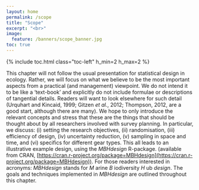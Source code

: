 ```yaml
---
layout: home
permalink: /scope
title: "Scope"
excerpt: "<br>"
image:
  feature: /banners/scope_banner.jpg
toc: true
---
```

{% include toc.html class="toc-left" h_min=2 h_max=2 %}

This chapter will not follow the usual presentation for statistical design in ecology. Rather, we will focus on what we believe to be the most important aspects from a practical (and management) viewpoint. We do not intend it to be like a ‘text-book’ and explicitly do not include formulae or descriptions of tangential details. Readers will want to look elsewhere for such detail (Urquhart and Kincaid, 1999; Gitzen _et al._, 2012; Thompson, 2012, are a good start, although there are many). We hope to only introduce the relevant concepts and stress that these are the things that should be thought about by all researchers involved with survey planning. In particular, we discuss: (i) setting the research objectives, (ii) randomisation, (iii) efficiency of design, (iv) uncertainty reduction, (v) sampling in space and time, and (vi) specifics for different gear types. This all leads to an illustrative example design, using the _MBHdesign_ R-package. (available from CRAN, [https://cran.r-project.org/package=MBHdesign](https://cran.r-project.org/package=MBHdesign)). For those readers interested in acronyms: _MBHdesign_ stands for _M_ arine _B_ iodiversity _H_ ub _design_. The goals and techniques implemented in _MBHdesign_ are outlined throughout this chapter.